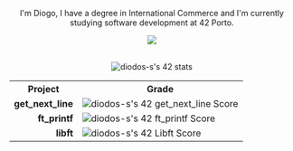 <p align=center>I'm Diogo, I have a degree in International Commerce and I'm currently studying software development at 42 Porto.</p>

<p align="center">
  <a href="https://skillicons.dev">
    <img src="https://skillicons.dev/icons?i=html,css,bootstrap,js,c,linux,bash" />
  </a>
</p>

<br>

<div align=center>
  <img src="https://badge42.vercel.app/api/v2/clhiw7sf5015108kyfbt8rvwd/stats?cursusId=21&coalitionId=292" alt="diodos-s's 42 stats" />
</div>

<table align=center>
  <tr>
    <th>Project</th>
    <th>Grade</th>
  </tr>
  <tr>
    <td align=right><b>get_next_line</b></td>
    <td><img src="https://badge42.vercel.app/api/v2/clhiw7sf5015108kyfbt8rvwd/project/3087967" alt="diodos-s's 42 get_next_line Score" /></td>
  </tr>
  <tr>
    <td align=right><b>ft_printf</b></td>
    <td><img src="https://badge42.vercel.app/api/v2/clhiw7sf5015108kyfbt8rvwd/project/3082301" alt="diodos-s's 42 ft_printf Score" /></td>
  </tr>
  <tr>
    <td align=right><b>libft</b></td>
    <td><img src="https://badge42.vercel.app/api/v2/clhiw7sf5015108kyfbt8rvwd/project/3062373" alt="diodos-s's 42 Libft Score" /></td>
  </tr>
</table>

